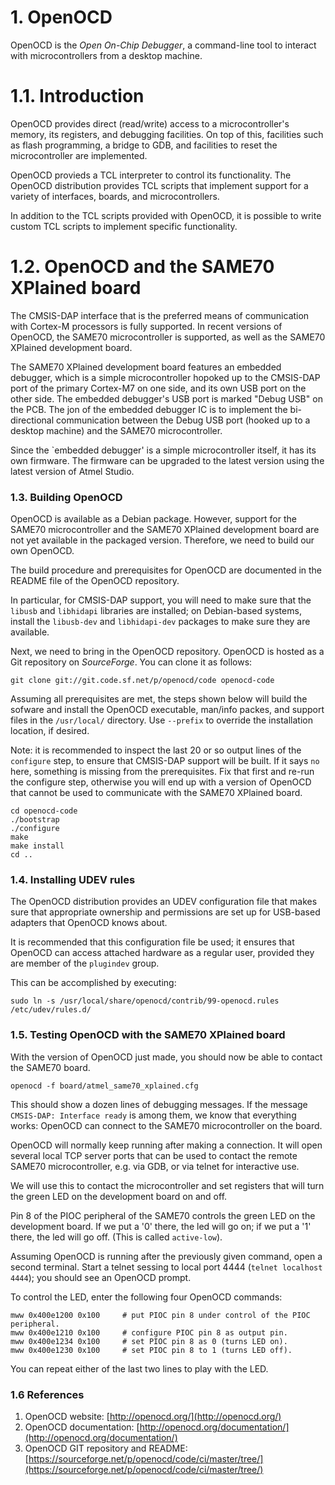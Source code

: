 # 1. OpenOCD

OpenOCD is the *Open On-Chip Debugger*, a command-line tool to interact with microcontrollers
from a desktop machine.

# 1.1. Introduction

OpenOCD provides direct (read/write) access to a microcontroller's memory, its registers, and
debugging facilities. On top of this, facilities such as flash programming, a bridge to GDB,
and facilities to reset the microcontroller are implemented.

OpenOCD provieds a TCL interpreter to control its functionality. The OpenOCD distribution provides
TCL scripts that implement support for a variety of interfaces, boards, and microcontrollers.

In addition to the TCL scripts provided with OpenOCD, it is possible to write custom TCL scripts
to implement specific functionality.

# 1.2. OpenOCD and the SAME70 XPlained board

The CMSIS-DAP interface that is the preferred means of communication with Cortex-M processors
is fully supported. In recent versions of OpenOCD, the SAME70 microcontroller is supported,
as well as the SAME70 XPlained development board.

The SAME70 XPlained development board features an embedded debugger, which is a simple
microcontroller hopoked up to the CMSIS-DAP port of the primary Cortex-M7 on one side,
and its own USB port on the other side. The embedded debugger's USB port is marked "Debug USB"
on the PCB. The jon of the embedded debugger IC is to implement the bi-directional communication
between the Debug USB port (hooked up to a desktop machine) and the SAME70 microcontroller.

Since the `embedded debugger' is a simple microcontroller itself, it has its own firmware. The
firmware can be upgraded to the latest version using the latest version of Atmel Studio.

### 1.3. Building OpenOCD

OpenOCD is available as a Debian package. However, support for the SAME70 microcontroller and
the SAME70 XPlained development board are not yet available in the packaged version. Therefore,
we need to build our own OpenOCD.

The build procedure and prerequisites for OpenOCD are documented in the README file of the
OpenOCD repository.

In particular, for CMSIS-DAP support, you will need to make sure that the `libusb` and
`libhidapi` libraries are installed; on Debian-based systems, install the `libusb-dev`
and `libhidapi-dev` packages to make sure they are available.

Next, we need to bring in the OpenOCD repository.  OpenOCD is hosted as a Git repository on
*SourceForge*. You can clone it as follows:

```
git clone git://git.code.sf.net/p/openocd/code openocd-code
```

Assuming all prerequisites are met, the steps shown below will build the sofware and install
the OpenOCD executable, man/info packes, and support files in the `/usr/local/` directory.
Use `--prefix` to override the installation location, if desired.

Note: it is recommended to inspect the last 20 or so output lines of the `configure` step,
to ensure that CMSIS-DAP support will be built. If it says `no` here, something is missing
from the prerequisites. Fix that first and re-run the configure step, otherwise you will end
up with a version of OpenOCD that cannot be used to communicate with the SAME70 XPlained board.

```
cd openocd-code
./bootstrap
./configure
make
make install
cd ..
```

### 1.4. Installing UDEV rules

The OpenOCD distribution provides an UDEV configuration file that makes sure that appropriate
ownership and permissions are set up for USB-based adapters that OpenOCD knows about.

It is recommended that this configuration file be used; it ensures that OpenOCD can access
attached hardware as a regular user, provided they are member of the `plugindev` group.

This can be accomplished by executing:

```
sudo ln -s /usr/local/share/openocd/contrib/99-openocd.rules /etc/udev/rules.d/
```

### 1.5. Testing OpenOCD with the SAME70 XPlained board

With the version of OpenOCD just made, you should now be able to contact the SAME70 board.

```
openocd -f board/atmel_same70_xplained.cfg
```

This should show a dozen lines of debugging messages. If the message `CMSIS-DAP: Interface ready` is
among them, we know that everything works: OpenOCD can connect to the SAME70 microcontroller on the
board.

OpenOCD will normally keep running after making a connection. It will open several local TCP server
ports that can be used to contact the remote SAME70 microcontroller, e.g. via GDB, or via telnet
for interactive use.

We will use this to contact the microcontroller and set registers that will turn the green LED
on the development board on and off.

Pin 8 of the PIOC peripheral of the SAME70 controls the green LED on the development board. If
we put a '0' there, the led will go on; if we put a '1' there, the led will go off. (This is called
`active-low`).

Assuming OpenOCD is running after the previously given command, open a second terminal. Start
a telnet sessing to local port 4444 (`telnet localhost 4444`); you should see an OpenOCD prompt.

To control the LED, enter the following four OpenOCD commands:

```
mww 0x400e1200 0x100     # put PIOC pin 8 under control of the PIOC peripheral.
mww 0x400e1210 0x100     # configure PIOC pin 8 as output pin.
mww 0x400e1234 0x100     # set PIOC pin 8 as 0 (turns LED on).
mww 0x400e1230 0x100     # set PIOC pin 8 to 1 (turns LED off).
```

You can repeat either of the last two lines to play with the LED.

### 1.6 References

1. OpenOCD website: [http://openocd.org/](http://openocd.org/)
2. OpenOCD documentation: [http://openocd.org/documentation/](http://openocd.org/documentation/)
3. OpenOCD GIT repository and README: [https://sourceforge.net/p/openocd/code/ci/master/tree/](https://sourceforge.net/p/openocd/code/ci/master/tree/)
